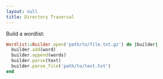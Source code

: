 ```yaml
---
layout: null
title: Directory Traversal
---
```


Build a wordlist:

```ruby
Wordlist::Builder.open('path/to/file.txt.gz') do |builder|
  builder.add(word)
  builder.append(words)
  builder.parse(text)
  builder.parse_file('path/to/text.txt')
end
```
